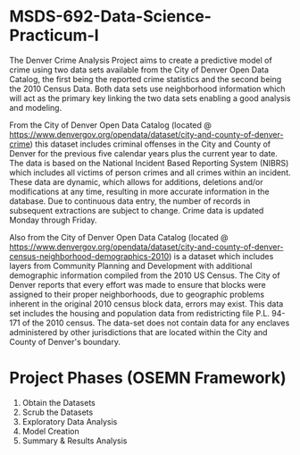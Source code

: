 # MSDS-692-Data-Science-Practicum-I
The Denver Crime Analysis Project aims to create a predictive model of crime using two data sets available from the City of Denver Open Data Catalog, the first being the reported crime statistics and the second being the 2010 Census Data. Both data sets use neighborhood information which will act as the primary key linking the two data sets enabling a good analysis and modeling.

From the City of Denver Open Data Catalog (located @ https://www.denvergov.org/opendata/dataset/city-and-county-of-denver-crime) this dataset includes criminal offenses in the City and County of Denver for the previous five calendar years plus the current year to date. The data is based on the National Incident Based Reporting System (NIBRS) which includes all victims of person crimes and all crimes within an incident. These data are dynamic, which allows for additions, deletions and/or modifications at any time, resulting in more accurate information in the database. Due to continuous data entry, the number of records in subsequent extractions are subject to change. Crime data is updated Monday through Friday.

Also from the City of Denver Open Data Catalog (located @ https://www.denvergov.org/opendata/dataset/city-and-county-of-denver-census-neighborhood-demographics-2010) is a dataset which includes layers from Community Planning and Development with additional demographic information compiled from the 2010 US Census. The City of Denver reports that every effort was made to ensure that blocks were assigned to their proper neighborhoods, due to geographic problems inherent in the original 2010 census block data, errors may exist. This data set includes the housing and population data from redistricting file P.L. 94-171 of the 2010 census. The data-set does not contain data for any enclaves administered by other jurisdictions that are located within the City and County of Denver's boundary.

# Project Phases (OSEMN Framework)
1.  Obtain the Datasets
2.  Scrub the Datasets
3.  Exploratory Data Analysis
4.  Model Creation
5.  Summary & Results Analysis
